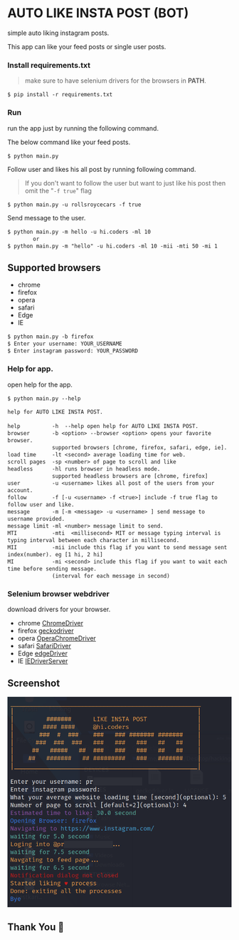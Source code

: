 # AUTO LIKE INSTA POST (BOT)

simple auto liking instagram posts.

This app can like your feed posts or single user posts.

### Install requirements.txt

> make sure to have selenium drivers for the browsers in **PATH**.

```
$ pip install -r requirements.txt
```

### Run

run the app just by running the following command.

The below command like your feed posts.

```
$ python main.py
```

Follow user and likes his all post by running following command.

> If you don't want to follow the user but want to just like his post then omit the "`-f true`" flag

```
$ python main.py -u rollsroycecars -f true
```

Send message to the user.

```
$ python main.py -m hello -u hi.coders -ml 10
        or
$ python main.py -m "hello" -u hi.coders -ml 10 -mii -mti 50 -mi 1
```

## Supported browsers

-   chrome
-   firefox
-   opera
-   safari
-   Edge
-   IE

```
$ python main.py -b firefox
$ Enter your username: YOUR_USERNAME
$ Enter instagram password: YOUR_PASSWORD
```

### Help for app.

open help for the app.

```
$ python main.py --help
```

```
help for AUTO LIKE INSTA POST.

help          -h  --help open help for AUTO LIKE INSTA POST.
browser       -b <option> --browser <option> opens your favorite browser.
              supported browsers [chrome, firefox, safari, edge, ie].
load time     -lt <second> average loading time for web.
scroll pages  -sp <number> of page to scroll and like
headless      -hl runs browser in headless mode.
              supported headless browsers are [chrome, firefox]
user          -u <username> likes all post of the users from your account.
follow        -f [-u <username> -f <true>] include -f true flag to follow user and like.
message       -m [-m <message> -u <username> ] send message to username provided.
message limit -ml <number> message limit to send.
MTI           -mti  <millisecond> MIT or message typing interval is typing interval between each character in millisecond.
MII           -mii include this flag if you want to send message sent index(number). eg [1 hi, 2 hi]
MI            -mi <second> include this flag if you want to wait each time before sending message.
              (interval for each message in second)
```

### Selenium browser webdriver

download drivers for your browser.

-   chrome [ChromeDriver](https://sites.google.com/a/chromium.org/chromedriver/home)
-   firefox [geckodriver](https://github.com/mozilla/geckodriver/releases)
-   opera [OperaChromeDriver](https://sites.google.com/a/chromium.org/chromedriver/home)
-   safari [SafariDriver](https://developer.apple.com/safari/download/)
-   Edge [edgeDriver](https://developer.microsoft.com/en-us/microsoft-edge/tools/webdriver/#downloads)
-   IE [IEDriverServer](http://selenium-release.storage.googleapis.com/index.html)

## Screenshot

![](./Screenshot.png)

## Thank You 🙏
